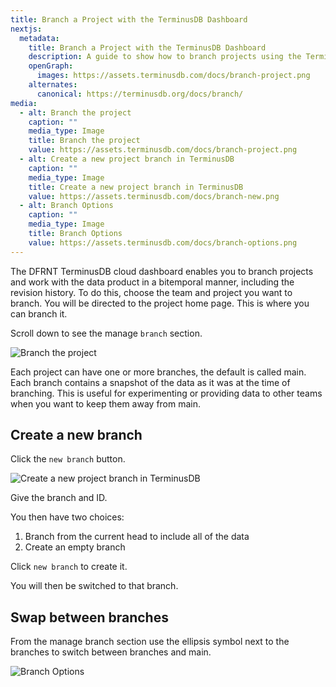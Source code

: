```yaml
---
title: Branch a Project with the TerminusDB Dashboard
nextjs:
  metadata:
    title: Branch a Project with the TerminusDB Dashboard
    description: A guide to show how to branch projects using the TerminusDB dashboard.
    openGraph:
      images: https://assets.terminusdb.com/docs/branch-project.png
    alternates:
      canonical: https://terminusdb.org/docs/branch/
media:
  - alt: Branch the project
    caption: ""
    media_type: Image
    title: Branch the project
    value: https://assets.terminusdb.com/docs/branch-project.png
  - alt: Create a new project branch in TerminusDB
    caption: ""
    media_type: Image
    title: Create a new project branch in TerminusDB
    value: https://assets.terminusdb.com/docs/branch-new.png
  - alt: Branch Options
    caption: ""
    media_type: Image
    title: Branch Options
    value: https://assets.terminusdb.com/docs/branch-options.png
---
```


The DFRNT TerminusDB cloud dashboard enables you to branch projects and work with the data product in a bitemporal manner, including the revision history. To do this, choose the team and project you want to branch. You will be directed to the project home page. This is where you can branch it.

Scroll down to see the manage `branch` section.

![Branch the project](https://assets.terminusdb.com/docs/branch-project.png)

Each project can have one or more branches, the default is called main. Each branch contains a snapshot of the data as it was at the time of branching. This is useful for experimenting or providing data to other teams when you want to keep them away from main.

## Create a new branch

Click the `new branch` button.

![Create a new project branch in TerminusDB](https://assets.terminusdb.com/docs/branch-new.png)

Give the branch and ID.

You then have two choices:

1.  Branch from the current head to include all of the data
2.  Create an empty branch

Click `new branch` to create it.

You will then be switched to that branch.

## Swap between branches

From the manage branch section use the ellipsis symbol next to the branches to switch between branches and main.

![Branch Options](https://assets.terminusdb.com/docs/branch-options.png)